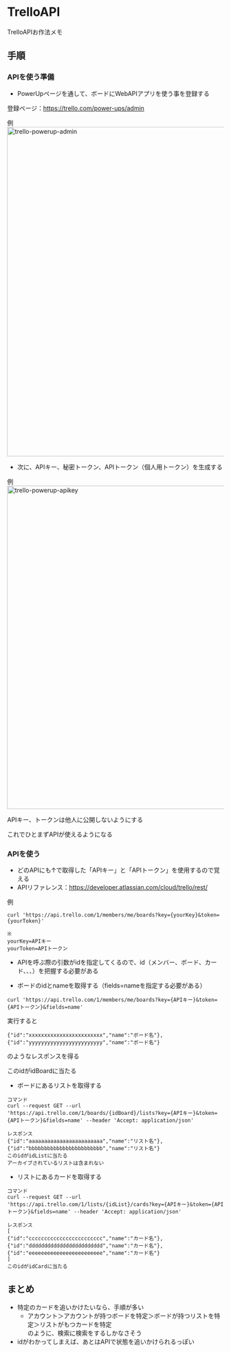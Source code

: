 # TrelloAPI
TrelloAPIお作法メモ

## 手順

### APIを使う準備

* PowerUpページを通して、ボードにWebAPIアプリを使う事を登録する

登録ページ：https://trello.com/power-ups/admin

例
<img width="765" alt="trello-powerup-admin" src="https://user-images.githubusercontent.com/20953672/208375257-04ef0e00-e7a5-4a7c-90b4-c825756fe589.png">

* 次に、APIキー、秘密トークン、APIトークン（個人用トークン）を生成する

例
<img width="751" alt="trello-powerup-apikey" src="https://user-images.githubusercontent.com/20953672/208376002-a2358f70-e11a-4a63-8dde-139187c38d2b.png">

APIキー、トークンは他人に公開しないようにする

これでひとまずAPIが使えるようになる

### APIを使う

* どのAPIにも↑で取得した「APIキー」と「APIトークン」を使用するので覚える
* APIリファレンス：https://developer.atlassian.com/cloud/trello/rest/

例
```
curl 'https://api.trello.com/1/members/me/boards?key={yourKey}&token={yourToken}'

※
yourKey=APIキー
yourToken=APIトークン
```

* APIを呼ぶ際の引数がidを指定してくるので、id（メンバー、ボード、カード、、、）を把握する必要がある

* ボードのidとnameを取得する（fields=nameを指定する必要がある）
```
curl 'https://api.trello.com/1/members/me/boards?key={APIキー}&token={APIトークン}&fields=name'
```
実行すると
```
{"id":"xxxxxxxxxxxxxxxxxxxxxxxx","name":"ボード名"},
{"id":"yyyyyyyyyyyyyyyyyyyyyyyy","name":"ボード名"}
```
のようなレスポンスを得る

このidがidBoardに当たる

* ボードにあるリストを取得する

```
コマンド
curl --request GET --url 'https://api.trello.com/1/boards/{idBoard}/lists?key={APIキー}&token={APIトークン}&fields=name' --header 'Accept: application/json'

レスポンス
{"id":"aaaaaaaaaaaaaaaaaaaaaaaa","name":"リスト名"},
{"id":"bbbbbbbbbbbbbbbbbbbbbbbb","name":"リスト名"}
このidがidListに当たる
アーカイブされているリストは含まれない
```

* リストにあるカードを取得する

```
コマンド
curl --request GET --url 'https://api.trello.com/1/lists/{idList}/cards?key={APIキー}&token={APIトークン}&fields=name' --header 'Accept: application/json'

レスポンス
[
{"id":"cccccccccccccccccccccccc","name":"カード名"},
{"id":"dddddddddddddddddddddddd","name":"カード名"},
{"id":"eeeeeeeeeeeeeeeeeeeeeeee","name":"カード名"}
]
このidがidCardに当たる
```

## まとめ

* 特定のカードを追いかけたいなら、手順が多い
  * アカウント＞アカウントが持つボードを特定＞ボードが持つリストを特定＞リストがもつカードを特定<br>のように、検索に検索をするしかなさそう
* idがわかってしまえば、あとはAPIで状態を追いかけられるっぽい
